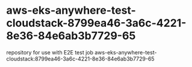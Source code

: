 # aws-eks-anywhere-test-cloudstack-8799ea46-3a6c-4221-8e36-84e6ab3b7729-65
repository for use with E2E test job aws-eks-anywhere-test-cloudstack:8799ea46-3a6c-4221-8e36-84e6ab3b7729-65
